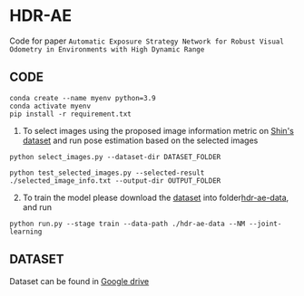 # HDR-AE
Code for paper `Automatic Exposure Strategy Network for Robust Visual Odometry in Environments with High Dynamic Range`
## CODE
```
conda create --name myenv python=3.9
conda activate myenv
pip install -r requirement.txt
```
1. To select images using the proposed image information metric on [Shin's dataset](https://github.com/UkcheolShin/Noise-AwareCameraExposureControl) and run pose estimation based on the selected images
```
python select_images.py --dataset-dir DATASET_FOLDER

python test_selected_images.py --selected-result ./selected_image_info.txt --output-dir OUTPUT_FOLDER
``` 
2. To train the model please download the [dataset](https://drive.google.com/drive/folders/1aTjSEuPMKvv19RZQatH6E0kyJoQeUn8I?usp=sharing) into folder[hdr-ae-data](./hdr-ae-data/), and run

```
python run.py --stage train --data-path ./hdr-ae-data --NM --joint-learning
```
## DATASET
Dataset can be found in [Google drive](https://drive.google.com/drive/folders/1aTjSEuPMKvv19RZQatH6E0kyJoQeUn8I?usp=sharing)

